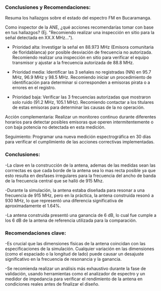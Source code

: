 ### Conclusiones y Recomendaciones:

Resuma los hallazgos sobre el estado del espectro FM en Bucaramanga.

Como inspector de la ANE, ¿qué acciones recomendarías tomar con base en tus hallazgos? (Ej. "Recomiendo realizar una inspección en sitio para la señal detectada en XX.X MHz...").

- Prioridad alta: Investigar la señal en 88.973 MHz (Emisora comunitaria de floridablanca) por posible desviación de frecuencia no autorizada. Recomiendo realizar una inspección en sitio para verificar el equipo transmisor y ajustar a la frecuencia autorizada de 88.8 MHz.

- Prioridad media: Identificar las 3 señales no registradas (NN) en 95.7 MHz, 96.9 MHz y 98.5 MHz. Recomiendo iniciar un procedimiento de identificación para determinar si corresponden a emisoras pirata o a errores en el registro.

- Prioridad baja: Verificar las 3 frecuencias autorizadas que mostraron solo ruido (91.2 MHz, 105.1 MHz). Recomiendo contactar a los titulares de estas emisoras para determinar las causas de la no operación.

Acción complementaria: Realizar un monitoreo continuo durante diferentes horarios para detectar posibles emisoras que operen intermitentemente o con baja potencia no detectada en esta medición.

Seguimiento: Programar una nueva medición espectrográfica en 30 días para verificar el cumplimiento de las acciones correctivas implementadas.
### Conclusiones:
-La clave en la construcción de la antena, ademas de las medidas sean las corrrectas es que cada borde de la antena sea lo mas recta posible ya que esto resulta en desfases irregulares para la frecuencia del ancho de banda de la frecuencia central que se halló de 915 Mhz.

-Durante la simulación, la antena estaba diseñada para resonar a una frecuencia de 915 MHz, pero en la práctica, la antena construida resonó a 930 MHz, lo que representó una diferencia significativa de aproximadamente el 1.64%.

-La antena construida presentó una ganancia de 6 dB, lo cual fue cumple a los 6 dB de la antena de referencia utilizada para la comparación.
### Recomendaciones clave:
-Es crucial que las dimensiones físicas de la antena coincidan con las especificaciones de la simulación. Cualquier variación en las dimensiones (como el espaciado o la longitud de lado) puede causar un desajuste significativo en la frecuencia de resonancia y la ganancia.

-Se recomienda realizar un análisis más exhaustivo durante la fase de validación, usando herramientas como el analizador de espectro y un medidor de impedancia para verificar el rendimiento de la antena en condiciones reales antes de finalizar el diseño.
